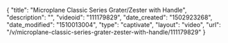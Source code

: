 {
    "title": "Microplane Classic Series Grater\/Zester with Handle",
    "description": "",
    "videoid": "111179829",
    "date_created": "1502923268",
    "date_modified": "1510013004",
    "type": "captivate",
    "layout": "video",
    "url": "\/v\/microplane-classic-series-grater-zester-with-handle\/111179829"
}